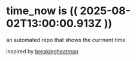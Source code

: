# time_now is (( 2025-08-02T13:00:00.913Z ))

an automated repo that shows the currnent time

inspired by [breakingheatmap](https://github.com/breakingheatmap/breakingheatmap)